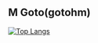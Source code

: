 ## M Goto(gotohm)
[![Top Langs](https://github-readme-stats.vercel.app/api/top-langs/?username=gotohsan)](https://github.com/anuraghazra/github-readme-stats)
